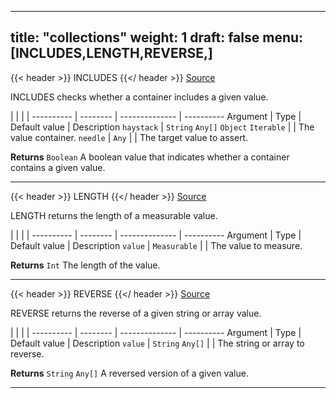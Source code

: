 

---
title: "collections"
weight: 1
draft: false
menu: [INCLUDES,LENGTH,REVERSE,]
---



{{< header >}}
INCLUDES
{{</ header >}}
[Source](https://github.com/MontFerret/ferret/tree/master/pkg/stdlib/collections/include.go#L14)

INCLUDES checks whether a container includes a given value.

|          |          |                |
---------- | -------- | -------------- | ----------
Argument   | Type     | Default value  | Description
`haystack` | `String` `Any[]` `Object` `Iterable`  |  | The value container.
`needle` | `Any`  |  | The target value to assert.


**Returns** `Boolean` A boolean value that indicates whether a container contains a given value.
- - - -


{{< header >}}
LENGTH
{{</ header >}}
[Source](https://github.com/MontFerret/ferret/tree/master/pkg/stdlib/collections/length.go#L14)

LENGTH returns the length of a measurable value.

|          |          |                |
---------- | -------- | -------------- | ----------
Argument   | Type     | Default value  | Description
`value` | `Measurable`  |  | The value to measure.


**Returns** `Int` The length of the value.
- - - -


{{< header >}}
REVERSE
{{</ header >}}
[Source](https://github.com/MontFerret/ferret/tree/master/pkg/stdlib/collections/reverse.go#L13)

REVERSE returns the reverse of a given string or array value.

|          |          |                |
---------- | -------- | -------------- | ----------
Argument   | Type     | Default value  | Description
`value` | `String` `Any[]`  |  | The string or array to reverse.


**Returns** `String` `Any[]` A reversed version of a given value.
- - - -
